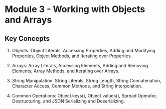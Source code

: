 # Module 3 - Working with Objects and Arrays

## Key Concepts

1) Objects: Object Literals, Accessing Properties, Adding and Modifying Properties, Object Methods, and Iterating over Properties.

2) Arrays: Array Literals, Accessing Elements, Adding and Removing Elements, Array Methods, and Iterating over Arrays.

3) String Manipulation: String Literals, String Length, String Concatenation, Character Access, Common Methods, and String Interpolation.

4) Common Operations: Object.keys(), Object.values(), Spread Operator, Destructuring, and JSON Serializing and Deserializing.